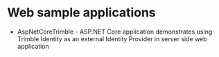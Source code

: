 # Web sample applications

* AspNetCoreTrimble - ASP.NET Core application demonstrates using Trimble Identity as an external Identity Provider in server side web application